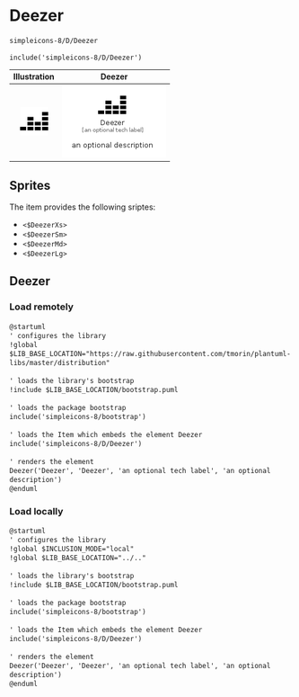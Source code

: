 # Deezer


```text
simpleicons-8/D/Deezer
```

```text
include('simpleicons-8/D/Deezer')
```



| Illustration | Deezer |
| :---: | :---: |
| ![illustration for Illustration](../../simpleicons-8/D/Deezer.png) | ![illustration for Deezer](../../simpleicons-8/D/Deezer.Local.png) |



## Sprites
The item provides the following sriptes:

- `<$DeezerXs>`
- `<$DeezerSm>`
- `<$DeezerMd>`
- `<$DeezerLg>`





## Deezer

### Load remotely
```plantuml
@startuml
' configures the library
!global $LIB_BASE_LOCATION="https://raw.githubusercontent.com/tmorin/plantuml-libs/master/distribution"

' loads the library's bootstrap
!include $LIB_BASE_LOCATION/bootstrap.puml

' loads the package bootstrap
include('simpleicons-8/bootstrap')

' loads the Item which embeds the element Deezer
include('simpleicons-8/D/Deezer')

' renders the element
Deezer('Deezer', 'Deezer', 'an optional tech label', 'an optional description')
@enduml
```

### Load locally
```plantuml
@startuml
' configures the library
!global $INCLUSION_MODE="local"
!global $LIB_BASE_LOCATION="../.."

' loads the library's bootstrap
!include $LIB_BASE_LOCATION/bootstrap.puml

' loads the package bootstrap
include('simpleicons-8/bootstrap')

' loads the Item which embeds the element Deezer
include('simpleicons-8/D/Deezer')

' renders the element
Deezer('Deezer', 'Deezer', 'an optional tech label', 'an optional description')
@enduml
```

